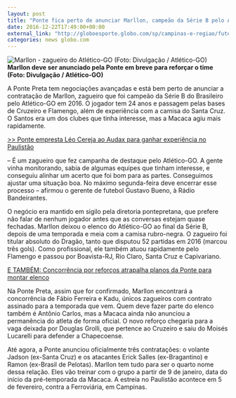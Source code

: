 ```yaml
---
layout: post
title: "Ponte fica perto de anunciar Marllon, campeão da Série B pelo Atlético-GO"
date: 2016-12-22T17:49:00+00:00
external_link: "http://globoesporte.globo.com/sp/campinas-e-regiao/futebol/noticia/2016/12/ponte-fica-perto-de-anunciar-marllon-campeao-da-serie-b-pelo-atletico-go.html"
categories: news globo.com
---
```

 ![Marllon - zagueiro do Atlético-GO (Foto: Divulgação / Atlético-GO)](http://s2.glbimg.com/rmbofkoKvcsEZ4tZj0gXNwhGRsc=/391x126:936x846/300x397/s.glbimg.com/es/ge/f/original/2016/09/23/marllon4.jpg "Marllon - zagueiro do Atlético-GO (Foto: Divulgação / Atlético-GO)")**Marllon deve&nbsp;ser anunciado pela&nbsp;Ponte em breve para&nbsp;reforçar o time (Foto: Divulgação / Atlético-GO)**

A Ponte Preta tem negociações avançadas e está bem perto de anunciar a contratação de Marllon, zagueiro que foi campeão da Série B do Brasileiro pelo Atlético-GO em 2016. O jogador tem 24 anos e passagem pelas bases de Cruzeiro e Flamengo, além de experiência com a camisa do Santa Cruz. O Santos era um dos clubes que tinha interesse, mas a Macaca agiu mais rapidamente.

[\>\> Ponte empresta Léo Cereja ao Audax para ganhar experiência no Paulistão](http://globoesporte.globo.com/sp/campinas-e-regiao/futebol/times/ponte-preta/noticia/2016/12/ponte-empresta-leo-cereja-ao-audax-para-ganhar-experiencia-no-paulistao.html)

– É um zagueiro que fez campanha de destaque pelo Atlético-GO. A gente vinha monitorando, sabia de algumas equipes que tinham interesse, e conseguiu alinhar um acerto que foi bom para as partes. Conseguimos ajustar uma situação boa. No máximo segunda-feira deve encerrar esse processo – afirmou o gerente de futebol Gustavo Bueno, à Rádio Bandeirantes.

O negócio era mantido em sigilo pela diretoria pontepretana, que prefere não falar de nenhum jogador antes que as conversas estejam quase fechadas. Marllon deixou o elenco do Atlético-GO ao final da Série B, depois de uma temporada e meia com a camisa rubro-negra.&nbsp;O zagueiro foi titular absoluto do Dragão, tanto que disputou 52 partidas em 2016 (marcou três gols).&nbsp;Como profissional, ele também atuou rapidamente pelo Flamengo e passou por Boavista-RJ, Rio Claro, Santa Cruz e Capivariano.

[E TAMBÉM: Concorrência por reforços atrapalha planos da Ponte para montar elenco](http://globoesporte.globo.com/sp/campinas-e-regiao/futebol/times/ponte-preta/noticia/2016/12/concorrencia-por-reforcos-atrapalha-planos-da-ponte-para-montar-elenco.html)

Na Ponte Preta, assim que for confirmado, Marllon encontrará a concorrência de Fábio Ferreira e Kadu, únicos zagueiros com contrato assinado para a temporada que vem. Quem deve fazer parte do elenco também é Antônio Carlos, mas a Macaca ainda não anunciou a permanência do atleta de forma oficial. O novo reforço chegaria para a vaga deixada por Douglas Grolli, que pertence ao Cruzeiro e saiu do Moisés Lucarelli para defender a Chapecoense.

Até agora, a Ponte anunciou oficialmente três contratações: o volante Jadson (ex-Santa Cruz) e os atacantes Erick Salles (ex-Bragantino) e Ramon (ex-Brasil de Pelotas). Marllon tem tudo para ser o quarto nome dessa relação. Eles vão treinar com o grupo a partir de 9 de janeiro, data do início da pré-temporada da Macaca. A estreia no Paulistão acontece em 5 de fevereiro, contra a Ferroviária, em Campinas.&nbsp;

